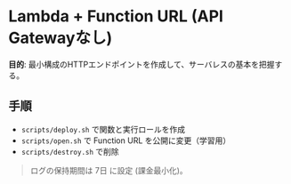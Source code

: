 # Lambda + Function URL (API Gatewayなし)

**目的**: 最小構成のHTTPエンドポイントを作成して、サーバレスの基本を把握する。

## 手順
- `scripts/deploy.sh` で関数と実行ロールを作成
- `scripts/open.sh` で Function URL を公開に変更（学習用）
- `scripts/destroy.sh` で削除

> ログの保持期間は 7日 に設定 (課金最小化)。
